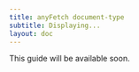 ```yaml
---
title: anyFetch document-type
subtitle: Displaying...
layout: doc
---
```


This guide will be available soon.
